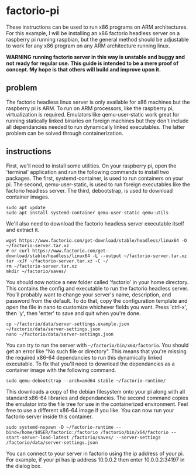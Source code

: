 # factorio-pi
These instructions can be used to run x86 programs on ARM architectures. For this example, I will be installing an x86 factorio
headless server on a raspberry pi running raspbian, but the general method should be adjustable to work for any x86 program on
any ARM architecture running linux.

**WARNING running factorio server in this way is unstable and buggy and not ready for regular use. This guide is intended to be a mere proof of concept. My hope is that others will build and improve upon it.**

## problem
The factorio headless linux server is only available for x86 machines but the raspberry pi is ARM. To run on ARM processors,
like the raspberry pi, virtualization is required. Emulators like qemu-user-static work great for running statically linked
binaries on foreign machines but they don't include all dependancies needed to run dynamically linked executables. The latter
problem can be solved through containerization.

## instructions
First, we'll need to install some utilities. On your raspberry pi, open the 'terminal' application and run the following
commands to install two packages. The first, systemd-container, is used to run containers on your pi. The second,
qemu-user-static, is used to run foreign executables like the factorio headless server. The third, debootstrap, is used to download container images.
```
sudo apt update
sudo apt install systemd-container qemu-user-static qemu-utils
```
We'll also need to download the factorio headless server executable itself and extract it.
```
wget https://www.factorio.com/get-download/stable/headless/linux64 -O ~/factorio-server.tar.xz
# or curl https://www.factorio.com/get-download/stable/headless/linux64 -L --output ~/factorio-server.tar.xz
tar -xJf ~/factorio-server.tar.xz -C ~/
rm ~/factorio-server.tar.xz
mkdir ~/factorio/saves/
```
You should now notice a new folder called 'factorio' in your home directory. This contains the config and executable to run the
factorio headless server. You'll probably want to change your server's name, description, and password from the default. To do
that, copy the configuration template and open the file in nano to customize whichever fields you want. Press 'ctrl-x', then
'y', then 'enter' to save and quit when you're done.
```
cp ~/factorio/data/server-settings.example.json ~/factorio/data/server-settings.json
nano ~/factorio/data/server-settings.json
```
You can try to run the server with `~/factorio/bin/x64/factorio`. You should get an error like "No such file or directory". This
means that you're missing the required x86-64 dependancies to run this dynamically linked executable. To fix that you'll need to
download the dependancies as a container image with the following command.
```
sudo qemu-debootstrap --arch=amd64 stable ~/factorio-runtime/
```
This downloads a copy of the debian filesystem onto your pi along with all standard x86-64 libraries and dependancies. The
second command copies the emulator into the file tree for use in the containerized environment. Feel free to use a different
x86-64 image if you like. You can now run your factorio server inside this container.
```
sudo systemd-nspawn -D ~/factorio-runtime --bind=/home/$USER/factorio:/factorio /factorio/bin/x64/factorio --start-server-load-latest /factorio/saves/ --server-settings /factorio/data/server-settings.json
```
You can connect to your server in factorio using the ip address of your pi. For example, if your pi has ip address 10.0.0.2 then
enter 10.0.0.2:34197 in the dialog box.
